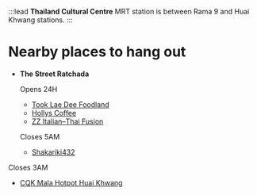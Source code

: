 :::lead
**Thailand Cultural Centre** MRT station is between Rama 9 and Huai Khwang stations.
:::

# Nearby places to hang out

- **The Street Ratchada**

  Opens 24H

    - [Took Lae Dee Foodland](https://bingsu.js.org/#2018-08-17-typescript-1)
    - [Hollys Coffee](https://bingsu.js.org/#2022-07-03-shit6)
    - [ZZ Italian–​Thai Fusion](https://bingsu.js.org/#2018-06-01-tencent-10)

  Closes 5AM

    - [Shakariki432](https://bingsu.js.org/#2022-11-09-bkkjs17)

Closes 3AM

- [CQK Mala Hotpot Huai Khwang](https://bingsu.js.org/#2023-03-12-bangkok-open-hack-day)